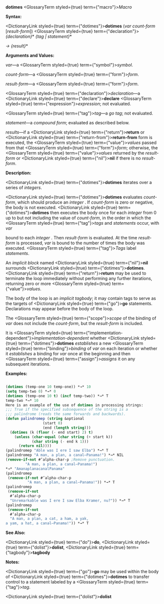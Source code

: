 **dotimes** <GlossaryTerm styled={true} term={"macro"}><i>Macro</i></GlossaryTerm> 



**Syntax:** 



<DictionaryLink styled={true} term={"dotimes"}><b>dotimes</b></DictionaryLink> (*var count-form* [*result-form*]) <GlossaryTerm styled={true} term={"declaration"}><i>\{declaration\}</i></GlossaryTerm>\* *\{tag | statement\}*\* 



*→ \{result\}*\* 



**Arguments and Values:** 



*var*—a <GlossaryTerm styled={true} term={"symbol"}><i>symbol</i></GlossaryTerm>. 



*count-form*—a <GlossaryTerm styled={true} term={"form"}><i>form</i></GlossaryTerm>. 



*result-form*—a <GlossaryTerm styled={true} term={"form"}><i>form</i></GlossaryTerm>. 



<GlossaryTerm styled={true} term={"declaration"}><i>declaration</i></GlossaryTerm>—a <DictionaryLink styled={true} term={"declare"}><b>declare</b></DictionaryLink> <GlossaryTerm styled={true} term={"expression"}><i>expression</i></GlossaryTerm>; not evaluated. 



<GlossaryTerm styled={true} term={"tag"}><i>tag</i></GlossaryTerm>—a *go tag*; not evaluated. 



*statement*—a *compound form*; evaluated as described below. 



*results*—if a <DictionaryLink styled={true} term={"return"}><b>return</b></DictionaryLink> or <DictionaryLink styled={true} term={"return-from"}><b>return-from</b></DictionaryLink> form is executed, the <GlossaryTerm styled={true} term={"value"}><i>values</i></GlossaryTerm> passed from that <GlossaryTerm styled={true} term={"form"}><i>form</i></GlossaryTerm>; otherwise, the <GlossaryTerm styled={true} term={"value"}><i>values</i></GlossaryTerm> returned by the *result-form* or <DictionaryLink styled={true} term={"nil"}><b>nil</b></DictionaryLink> if there is no *result-form*. 



**Description:** 



<DictionaryLink styled={true} term={"dotimes"}><b>dotimes</b></DictionaryLink> iterates over a series of *integers*. 



<DictionaryLink styled={true} term={"dotimes"}><b>dotimes</b></DictionaryLink> evaluates *count-form*, which should produce an *integer* . If *count-form* is zero or negative, the body is not executed. <DictionaryLink styled={true} term={"dotimes"}><b>dotimes</b></DictionaryLink> then executes the body once for each *integer* from 0 up to but not including the value of *count-form*, in the order in which the <GlossaryTerm styled={true} term={"tag"}><i>tags</i></GlossaryTerm> and *statements* occur, with *var* 



bound to each *integer* . Then *result-form* is evaluated. At the time *result-form* is processed, *var* is bound to the number of times the body was executed. <GlossaryTerm styled={true} term={"tag"}><i>Tags</i></GlossaryTerm> label *statements*. 



An *implicit block* named <DictionaryLink styled={true} term={"nil"}><b>nil</b></DictionaryLink> surrounds <DictionaryLink styled={true} term={"dotimes"}><b>dotimes</b></DictionaryLink>. <DictionaryLink styled={true} term={"return"}><b>return</b></DictionaryLink> may be used to terminate the loop immediately without performing any further iterations, returning zero or more <GlossaryTerm styled={true} term={"value"}><i>values</i></GlossaryTerm>. 



The body of the loop is an *implicit tagbody*; it may contain tags to serve as the targets of <DictionaryLink styled={true} term={"go"}><b>go</b></DictionaryLink> statements. Declarations may appear before the body of the loop. 



The <GlossaryTerm styled={true} term={"scope"}><i>scope</i></GlossaryTerm> of the binding of *var* does not include the *count-form*, but the *result-form* is included. 



It is <GlossaryTerm styled={true} term={"implementation-dependent"}><i>implementation-dependent</i></GlossaryTerm> whether <DictionaryLink styled={true} term={"dotimes"}><b>dotimes</b></DictionaryLink> *establishes* a new <GlossaryTerm styled={true} term={"binding"}><i>binding</i></GlossaryTerm> of *var* on each iteration or whether it *establishes* a binding for *var* once at the beginning and then <GlossaryTerm styled={true} term={"assign"}><i>assigns</i></GlossaryTerm> it on any subsequent iterations. 







 



 



**Examples:**
```lisp

(dotimes (temp-one 10 temp-one)) *→* 10 
(setq temp-two 0) *→* 0 
(dotimes (temp-one 10 t) (incf temp-two)) *→* T 
temp-two *→* 10 
Here is an example of the use of dotimes in processing strings: 
;;; True if the specified subsequence of the string is a 
;;; palindrome (reads the same forwards and backwards). 
(defun palindromep (string &optional 
			     (start 0) 
			     (end (length string))) 
  (dotimes (k (floor (- end start) 2) t) 
    (unless (char-equal (char string (+ start k)) 
			(char string (- end k 1))) 
      (return nil)))) 
(palindromep "Able was I ere I saw Elba") *→* T 
(palindromep "A man, a plan, a canal–Panama!") *→* NIL 
(remove-if-not #’alpha-char-p ;Remove punctuation. 
		 "A man, a plan, a canal–Panama!") 
*→* "AmanaplanacanalPanama" 
(palindromep 
 (remove-if-not #’alpha-char-p 
		  "A man, a plan, a canal–Panama!")) *→* T 
(palindromep 
 (remove-if-not 
  #’alpha-char-p 
  "Unremarkable was I ere I saw Elba Kramer, nu?")) *→* T 
(palindromep 
 (remove-if-not 
  #’alpha-char-p 
  "A man, a plan, a cat, a ham, a yak, 
a yam, a hat, a canal–Panama!")) *→* T 

```
**See Also:** 



<DictionaryLink styled={true} term={"do"}><b>do</b></DictionaryLink>, <DictionaryLink styled={true} term={"dolist"}><b>dolist</b></DictionaryLink>, <DictionaryLink styled={true} term={"tagbody"}><b>tagbody</b></DictionaryLink> 



**Notes:** 



<DictionaryLink styled={true} term={"go"}><b>go</b></DictionaryLink> may be used within the body of <DictionaryLink styled={true} term={"dotimes"}><b>dotimes</b></DictionaryLink> to transfer control to a statement labeled by a <GlossaryTerm styled={true} term={"tag"}><i>tag</i></GlossaryTerm>. 



 



 



<DictionaryLink styled={true} term={"dolist"}><b>dolist</b></DictionaryLink> 



